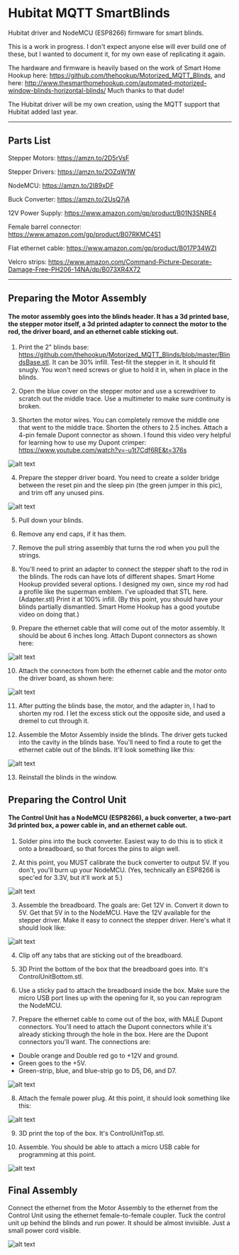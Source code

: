 # Hubitat MQTT SmartBlinds
Hubitat driver and NodeMCU (ESP8266) firmware for smart blinds.

This is a work in progress.  I don't expect anyone else will ever build one of these, but I wanted to document it, for my own ease of replicating it again.

The hardware and firmware is heavily based on the work of Smart Home Hookup here:  https://github.com/thehookup/Motorized_MQTT_Blinds, and here:  http://www.thesmarthomehookup.com/automated-motorized-window-blinds-horizontal-blinds/  Much thanks to that dude!

The Hubitat driver will be my own creation, using the MQTT support that Hubitat added last year.

----------

## Parts List
Stepper Motors: https://amzn.to/2D5rVsF

Stepper Drivers: https://amzn.to/2OZqW1W

NodeMCU: https://amzn.to/2I89xDF

Buck Converter: https://amzn.to/2UsQ7jA

12V Power Supply: https://www.amazon.com/gp/product/B01N3SNRE4

Female barrel connector:  https://www.amazon.com/gp/product/B07RKMC4S1

Flat ethernet cable:  https://www.amazon.com/gp/product/B017P34WZI

Velcro strips:  https://www.amazon.com/Command-Picture-Decorate-Damage-Free-PH206-14NA/dp/B073XR4X72

----------

## Preparing the Motor Assembly

#### The motor assembly goes into the blinds header.  It has a 3d printed base, the stepper motor itself, a 3d printed adapter to connect the motor to the rod, the driver board, and an ethernet cable sticking out.

1. Print the 2" blinds base:  https://github.com/thehookup/Motorized_MQTT_Blinds/blob/master/BlindsBase.stl.  It can be 30% infill.  Test-fit the stepper in it.  It should fit snugly.  You won't need screws or glue to hold it in, when in place in the blinds.

2. Open the blue cover on the stepper motor and use a screwdriver to scratch out the middle trace.  Use a multimeter to make sure continuity is broken.

3. Shorten the motor wires.  You can completely remove the middle one that went to the middle trace.  Shorten the others to 2.5 inches.  Attach a 4-pin female Dupont connector as shown.  I found this video very helpful for learning how to use my Dupont crimper:  https://www.youtube.com/watch?v=-u1t7Cdf6RE&t=376s

![alt text](https://github.com/joelwetzel/Hubitat-MQTT-SmartBlinds/blob/master/images/motorConnector.jpeg)

4. Prepare the stepper driver board.  You need to create a solder bridge between the reset pin and the sleep pin (the green jumper in this pic), and trim off any unused pins.

![alt text](https://github.com/joelwetzel/Hubitat-MQTT-SmartBlinds/blob/master/images/SolderBridgeOnDriver.png)

5. Pull down your blinds.
6. Remove any end caps, if it has them.
7. Remove the pull string assembly that turns the rod when you pull the strings.

8. You'll need to print an adapter to connect the stepper shaft to the rod in the blinds.  The rods can have lots of different shapes.  Smart Home Hookup provided several options.  I designed my own, since my rod had a profile like the superman emblem.  I've uploaded that STL here. (Adapter.stl)  Print it at 100% infill.  (By this point, you should have your blinds partially dismantled.  Smart Home Hookup has a good youtube video on doing that.)

9. Prepare the ethernet cable that will come out of the motor assembly.  It should be about 6 inches long.  Attach Dupont connectors as shown here:

![alt text](https://github.com/joelwetzel/Hubitat-MQTT-SmartBlinds/blob/master/images/motorAssemblyEthernet.jpg)

10. Attach the connectors from both the ethernet cable and the motor onto the driver board, as shown here:

![alt text](https://github.com/joelwetzel/Hubitat-MQTT-SmartBlinds/blob/master/images/driverConnections.jpg)

11. After putting the blinds base, the motor, and the adapter in, I had to shorten my rod.  I let the excess stick out the opposite side, and used a dremel to cut through it.

12. Assemble the Motor Assembly inside the blinds.  The driver gets tucked into the cavity in the blinds base.  You'll need to find a route to get the ethernet cable out of the blinds.  It'll look something like this:

![alt text](https://github.com/joelwetzel/Hubitat-MQTT-SmartBlinds/blob/master/images/finishedMotorAssembly.jpeg)

13. Reinstall the blinds in the window.


## Preparing the Control Unit

#### The Control Unit has a NodeMCU (ESP8266), a buck converter, a two-part 3d printed box, a power cable in, and an ethernet cable out.

1. Solder pins into the buck converter.  Easiest way to do this is to stick it onto a breadboard, so that forces the pins to align well.

2. At this point, you MUST calibrate the buck converter to output 5V.  If you don't, you'll burn up your NodeMCU.  (Yes, technically an ESP8266 is spec'ed for 3.3V, but it'll work at 5.)

![alt text](https://github.com/joelwetzel/Hubitat-MQTT-SmartBlinds/blob/master/images/BuckConverter5V.png)

3. Assemble the breadboard.  The goals are:  Get 12V in.  Convert it down to 5V.  Get that 5V in to the NodeMCU.  Have the 12V available for the stepper driver.  Make it easy to connect the stepper driver.  Here's what it should look like:

![alt text](https://github.com/joelwetzel/Hubitat-MQTT-SmartBlinds/blob/master/images/AssembledBreadboard.jpg)

4. Clip off any tabs that are sticking out of the breadboard.

5. 3D Print the bottom of the box that the breadboard goes into.  It's ControlUnitBottom.stl.

6. Use a sticky pad to attach the breadboard inside the box.  Make sure the micro USB port lines up with the opening for it, so you can reprogram the NodeMCU.

7. Prepare the ethernet cable to come out of the box, with MALE Dupont connectors.  You'll need to attach the Dupont connectors while it's already sticking through the hole in the box.  Here are the Dupont connectors you'll want. The connections are:

  - Double orange and Double red go to +12V and ground.
  - Green goes to the +5V.
  - Green-strip, blue, and blue-strip go to D5, D6, and D7.

![alt text](https://github.com/joelwetzel/Hubitat-MQTT-SmartBlinds/blob/master/images/ConnectionsOnBreadboard2.jpeg)

8. Attach the female power plug.  At this point, it should look something like this:

![alt text](https://github.com/joelwetzel/Hubitat-MQTT-SmartBlinds/blob/master/images/assembledControlUnit.jpg)

9. 3D print the top of the box.  It's ControlUnitTop.stl.

10. Assemble.  You should be able to attach a micro USB cable for programming at this point.

![alt text](https://github.com/joelwetzel/Hubitat-MQTT-SmartBlinds/blob/master/images/finishedControlUnit.jpg)

## Final Assembly
Connect the ethernet from the Motor Assembly to the ethernet from the Control Unit using the ethernet female-to-female coupler.  Tuck the control unit up behind the blinds and run power.  It should be almost invisible.  Just a small power cord visible.

![alt text](https://github.com/joelwetzel/Hubitat-MQTT-SmartBlinds/blob/master/images/finalAssembly.jpg)

